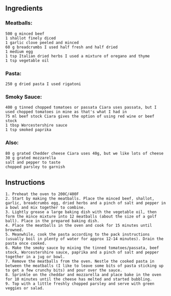 <!-- SPDX-License-Identifier: zlib-acknowledgement -->
## Ingredients
### Meatballs:
    500 g minced beef
    1 shallot finely diced
    1 garlic clove peeled and minced
    60 g breadcrumbs I used half fresh and half dried
    1 medium egg
    1 tsp Italian dried herbs I used a mixture of oregano and thyme
    1 tsp vegetable oil
### Pasta:
    250 g dried pasta I used rigatoni
### Smoky Sauce:
    400 g tinned chopped tomatoes or passata Ciara uses passata, but I used chopped tomatoes in mine as that's what I had in
    75 ml beef stock Ciara gives the option of using red wine or beef stock
    1 tbsp Worcestershire sauce
    1 tsp smoked paprika
### Also:
    80 g grated Chedder cheese Ciara uses 40g, but we like lots of cheese
    30 g grated mozzarella
    salt and pepper to taste
    chopped parsley to garnish
## Instructions
    1. Preheat the oven to 200C/400F
    2. Start by making the meatballs. Place the minced beef, shallot, garlic, breadcrumbs egg, dried herbs and a pinch of salt and pepper in a bowl and mix together to combine.
    3. Lightly grease a large baking dish with the vegetable oil, then form the mince mixture into 12 meatballs (about the size of a golf ball). Place in the prepared baking dish.
    4. Place the meatballs in the oven and cook for 15 minutes until browned.
    5. Meanwhile, cook the pasta according to the pack instructions (usually boil in plenty of water for approx 12-14 minutes). Drain the pasta once cooked.
    6. Make the smoky sauce by mixing the tinned tomatoes/passata, beef stock, Worcestershire sauce, paprika and a pinch of salt and pepper together in a jug or bowl.
    7. Remove the meatballs from the oven. Nestle the cooked pasta in between the meatballs (I like to leave some bits of pasta sticking up to get a few crunchy bits) and pour over the sauce.
    8. Sprinkle on the cheddar and mozzarella and place bake in the oven for 10 minutes until the cheese has melted and started bubbling.
    9. Top with a little freshly chopped parsley and serve with green veggies or salad.
